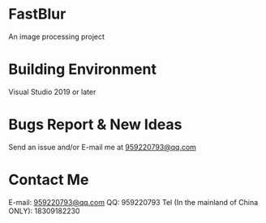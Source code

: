 # FastBlur
An image processing project

# Building Environment
Visual Studio 2019 or later

# Bugs Report & New Ideas
Send an issue and/or E-mail me at 959220793@qq.com

# Contact Me
E-mail: 959220793@qq.com
QQ: 959220793
Tel (In the mainland of China ONLY): 18309182230
